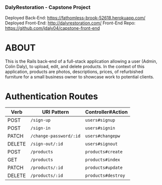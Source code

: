 ### DalyRestoration - Capstone Project
Deployed Back-End: https://fathomless-brook-52618.herokuapp.com/
Deployed Front-End: http://dalyrestoration.com/
Front-End Repo: https://github.com/jdaly04/capstone-front-end


# ABOUT
  This is the Rails back-end of a full-stack application allowing a user (Admin, Colin Daly), to upload, edit, and delete products. In the context of this application,
  products are photos, descriptions, prices, of refurbished furniture for a
  small business owner to showcase work to potential clients.

# Authentication Routes

| Verb   | URI Pattern            | Controller#Action |
|--------|------------------------|-------------------|
| POST   | `/sign-up`             | `users#signup`    |
| POST   | `/sign-in`             | `users#signin`    |
| PATCH  | `/change-password/:id` | `users#changepw`  |
| DELETE | `/sign-out/:id`        | `users#signout`   |
| POST   | `/products`            | `products#create` |
| GET    | `/products`            | `products#index`  |
| PATCH  | `/products/:id`        | `products#update` |
| DELETE | `/products/:id`        | `products#destroy`|
